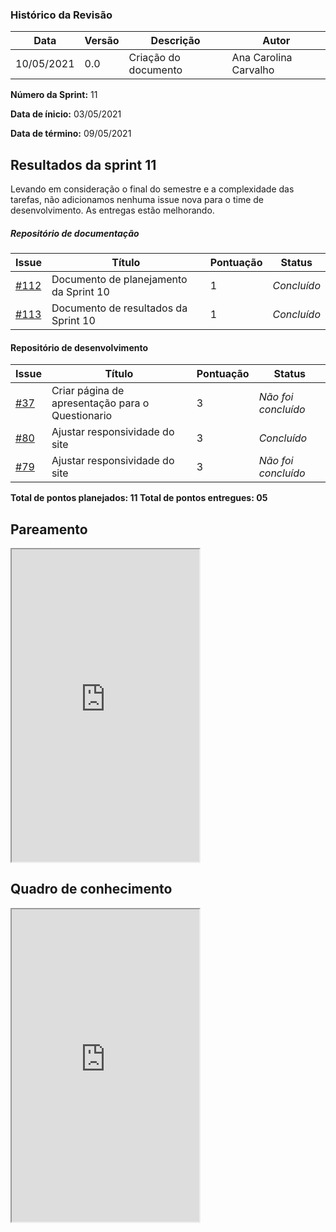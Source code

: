 ### Histórico da Revisão
| Data | Versão | Descrição | Autor |
|---|---|---|---|
| 10/05/2021| 0.0 |Criação do documento | Ana Carolina Carvalho|

**Número da Sprint:** 11

**Data de ínicio:** 03/05/2021

**Data de término:** 09/05/2021

## Resultados da sprint 11
Levando em consideração o final do semestre e a complexidade das tarefas, não adicionamos nenhuma issue nova para o time de desenvolvimento. As entregas estão melhorando. 

##### Repositório de documentação

| Issue | Título | Pontuação | Status |
|---|---|---|---|
|[#112](https://github.com/fga-eps-mds/2020.2-Violeta-Documentacao/issues/112)| Documento de planejamento da Sprint 10 | 1 | _Concluído_ |
|[#113](https://github.com/fga-eps-mds/2020.2-Violeta-Documentacao/issues/113)| Documento de resultados da Sprint 10 | 1 | _Concluído_ |

#### Repositório de desenvolvimento

| Issue | Título | Pontuação | Status |
|---|---|---|---|
|[#37](https://github.com/fga-eps-mds/2020.2-violeta-desenvolvimento/issues/37)| Criar página de apresentação para o Questionario | 3 | _Não foi concluído_ |
|[#80](https://github.com/fga-eps-mds/2020.2-Violeta-Desenvolvimento/issues/80)| Ajustar responsividade do site| 3 | _Concluído_ |
|[#79](https://github.com/fga-eps-mds/2020.2-Violeta-Desenvolvimento/issues/79)| Ajustar responsividade do site| 3 | _Não foi concluído_ |

<b>Total de pontos planejados: 11 </b>
<b>Total de pontos entregues: 05 </b>

## Pareamento

<iframe weidth="100%" height="500" src="https://docs.google.com/spreadsheets/d/e/2PACX-1vSUvF3lwINiA2gmoZeLfAFfI-sgInnqEVf4oq7nkh3joRHfGQgwIc63ij0wCB5oJzGtZirY3eT-hLjK/pubhtml?gid=1861389342&amp;single=true&amp;widget=true&amp;headers=false"></iframe>

## Quadro de conhecimento 

<iframe weidth="100%" height="500" src="https://docs.google.com/spreadsheets/d/e/2PACX-1vSKpschz_TJPysoXgFRpq3kRT3bp3M_Y1DKFGRfmKh0oU3mXq8YGjwkznJ8cz-LlN4ZiCX0nLGdXBjj/pubhtml?gid=1916673977&amp;single=true&amp;widget=true&amp;headers=false"><iframe>

## Papéis

**_Scrum Master_:** [Ana Carolina](https://github.com/anacarolcs)

**_Product Owner_:** [Letícia Meneses](https://github.com/mbslet)

**_Arquiteto_ e _DevOps_** [Victor Coelho](https://github.com/victorhdcoelho)

**_UI/UX_:** [Fabiana Ribas](https://github.com/FabianaRibas)

**Equipe de Desenvolvimento:**

- [Pedro Lima](https://github.com/pedrolimass)
- [Philipe Serafim](https://github.com/philipeserafim)
- [Matheus Moreira](https://github.com/mateus-lm)
- [Iago Sousa](https://github.com/iasousa)
- [Wesley Santos](https://github.com/wesleysantos00)

**Autor:** [Ana Carolina](https://github.com/anacarolcs)
